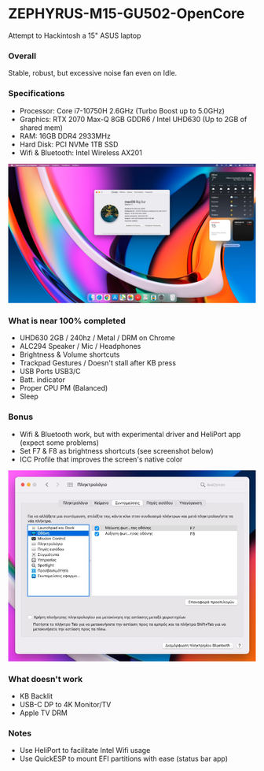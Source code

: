 # ZEPHYRUS-M15-GU502-OpenCore
Attempt to Hackintosh a 15" ASUS laptop

### Overall
Stable, robust, but excessive noise fan even on Idle.

### Specifications
* Processor: Core i7-10750H 2.6GHz (Turbo Boost up to 5.0GHz)
* Graphics: RTX 2070 Max-Q 8GB GDDR6 / Intel UHD630 (Up to 2GB of shared mem)
* RAM: 16GB DDR4 2933MHz
* Hard Disk: PCI NVMe 1TB SSD
* Wifi & Bluetooth: Intel Wireless AX201

![About](https://raw.githubusercontent.com/dkoluris/ZEPHYRUS-M15-GU502-OpenCore/master/Screenshots/about.jpg)

### What is near 100% completed
* UHD630 2GB / 240hz / Metal / DRM on Chrome
* ALC294 Speaker / Mic / Headphones
* Brightness & Volume shortcuts
* Trackpad Gestures / Doesn't stall after KB press
* USB Ports USB3/C
* Batt. indicator
* Proper CPU PM (Balanced)
* Sleep

### Bonus
* Wifi & Bluetooth work, but with experimental driver and HeliPort app (expect some problems)
* Set F7 & F8 as brightness shortcuts (see screenshot below)
* ICC Profile that improves the screen's native color

![Brightness](https://raw.githubusercontent.com/dkoluris/ZEPHYRUS-M15-GU502-OpenCore/master/Screenshots/kb.jpg)

### What doesn't work
* KB Backlit
* USB-C DP to 4K Monitor/TV
* Apple TV DRM

### Notes
* Use HeliPort to facilitate Intel Wifi usage
* Use QuickESP to mount EFI partitions with ease (status bar app)
